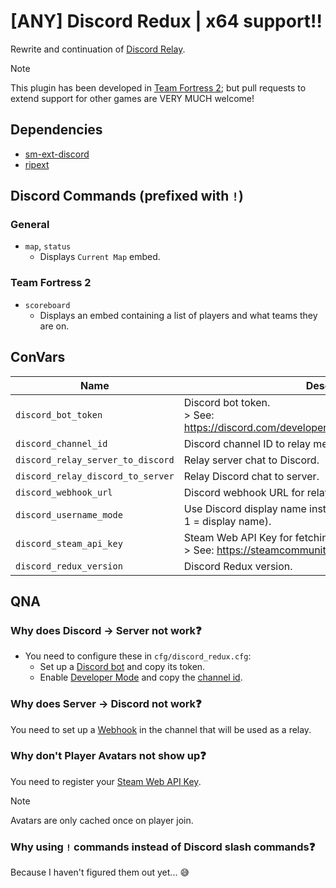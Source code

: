# [ANY] Discord Redux | x64 support‼
Rewrite and continuation of [Discord Relay](https://github.com/Heapons/sp-discordrelay).
> [!NOTE]
> This plugin has been developed in [Team Fortress 2](https://store.steampowered.com/app/440/Team_Fortress_2/); but pull requests to extend support for other games are VERY MUCH welcome!

## Dependencies
- [sm-ext-discord](https://github.com/ProjectSky/sm-ext-discord)
- [ripext](https://github.com/ErikMinekus/sm-ripext)

## Discord Commands (prefixed with `!`)
### General
- `map`, `status`
    - Displays `Current Map` embed.
### Team Fortress 2
- `scoreboard`
    - Displays an embed containing a list of players and what teams they are on.

## ConVars

|Name|Description|
|----|-----------|
|`discord_bot_token`|Discord bot token.<br>> See: [https://discord.com/developers/applications/`<bot_userid>`/bot](https://discord.com/developers/applications/)</br>|
|`discord_channel_id`|Discord channel ID to relay messages.|
|`discord_relay_server_to_discord`|Relay server chat to Discord.|
|`discord_relay_discord_to_server`|Relay Discord chat to server.|
|`discord_webhook_url`|Discord webhook URL for relaying server chat to Discord.|
|`discord_username_mode`|Use Discord display name instead of username (0 = username, 1 = display name).|
|`discord_steam_api_key`|Steam Web API Key for fetching user avatars.<br>> See: https://steamcommunity.com/dev/apikey</br>|
|`discord_redux_version`|Discord Redux version.|

## QNA
### Why does **Discord → Server** not work❓
- You need to configure these in `cfg/discord_redux.cfg`: 
    - Set up a [Discord bot](https://discord.com/developers/applications/) and copy its token.
    - Enable [Developer Mode](https://support.discord.com/hc/en-us/articles/206346498-Where-can-I-find-my-User-Server-Message-ID#h_01HRSTXPS5CRSRTWYCGPHZQ37H) and copy the [channel id](https://support.discord.com/hc/en-us/articles/206346498-Where-can-I-find-my-User-Server-Message-ID#h_01HRSTXPS5FMK2A5SMVSX4JW4E).

### Why does **Server → Discord** not work❓
You need to set up a [Webhook](https://support.discord.com/hc/en-us/articles/228383668-Intro-to-Webhooks) in the channel that will be used as a relay.

### Why don't Player Avatars not show up❓
You need to register your [Steam Web API Key](https://steamcommunity.com/dev/apikey).
> [!NOTE]
> Avatars are only cached once on player join.

### Why using `!` commands instead of Discord slash commands❓
Because I haven't figured them out yet... 😅